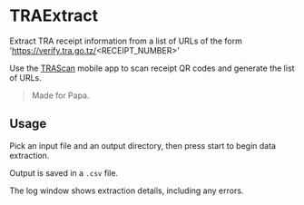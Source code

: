 # TRAExtract

Extract TRA receipt information from a list of URLs of the form 'https://verify.tra.go.tz/<RECEIPT_NUMBER>'

Use the [TRAScan](https://github.com/ImranR98/TRAScan) mobile app to scan receipt QR codes and generate the list of URLs.

> Made for Papa.



## Usage

Pick an input file and an output directory, then press start to begin data extraction.

Output is saved in a `.csv` file.

The log window shows extraction details, including any errors.